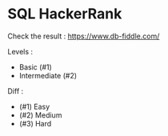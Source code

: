 # SQL HackerRank

Check the result : https://www.db-fiddle.com/

Levels :
- Basic (#1)
- Intermediate (#2)

Diff :
- (#1) Easy
- (#2) Medium
- (#3) Hard

